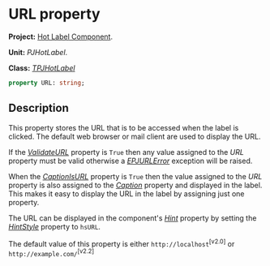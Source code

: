 # URL property #

**Project:** [Hot Label Component](HotLabelComponent.md).

**Unit:** _PJHotLabel_.

**Class:** _[TPJHotLabel](TPJHotLabel.md)_

```pascal
property URL: string;
```

## Description ##

This property stores the URL that is to be accessed when the label is clicked. The default web browser or mail client are used to display the URL.

If the _[ValidateURL](TPJHotLabelValidateURL.md)_ property is `True` then any value assigned to the _URL_ property must be valid otherwise a _[EPJURLError](EPJURLError.md)_ exception will be raised.

When the _[CaptionIsURL](TPJHotLabelCaptionIsURL.md)_ property is `True` then the value assigned to the _URL_ property is also assigned to the _[Caption](TPJHotLabelCaption.md)_ property and displayed in the label. This makes it easy to display the URL in the label by assigning just one property.

The URL can be displayed in the component's _[Hint](TPJHotLabelHint.md)_ property by setting the _[HintStyle](TPJHotLabelHintStyle.md)_ property to `hsURL`.

The default value of this property is either `http://localhost`<sup>[v2.0]</sup>  or `http://example.com/`<sup>[v2.2]</sup>